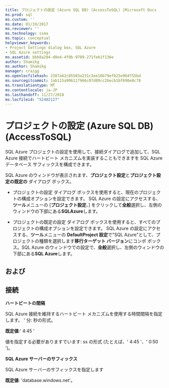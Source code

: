 ```yaml
---
title: プロジェクトの設定 (Azure SQL DB) (AccessToSQL) |Microsoft Docs
ms.prod: sql
ms.custom: ''
ms.date: 01/19/2017
ms.reviewer: ''
ms.technology: ssma
ms.topic: conceptual
helpviewer_keywords:
- Project Settings dialog box, SQL Azure
- SQL Azure settings
ms.assetid: bbb8a204-d0e4-4f0b-9709-271feb1f136e
author: Shamikg
ms.author: Shamikg
manager: craigg
ms.openlocfilehash: 2307a62c05503a231c3ee16b79efb25e964f55bd
ms.sourcegitcommit: 1ab115a906117966c07d89cc2becb1bf690e8c78
ms.translationtype: MT
ms.contentlocale: ja-JP
ms.lasthandoff: 11/27/2018
ms.locfileid: "52402127"
---
```

# <a name="project-settings-azure-sql-db-accesstosql"></a>プロジェクトの設定 (Azure SQL DB) (AccessToSQL)
SQL Azure プロジェクトの設定を使用して、接続ダイアログで追加して、SQL Azure 接続でハートビート メカニズムを実装することもできますを SQL Azure データベース サフィックスを構成できます。  
  
SQL Azure のウィンドウが表示されます、**プロジェクト設定**と**プロジェクト設定の既定の** ダイアログ ボックス。  
  
-   プロジェクトの設定 ダイアログ ボックスを使用すると、現在のプロジェクトの構成オプションを設定できます。 SQL Azure の設定にアクセスする、**ツール**メニューの [**プロジェクト設定**、] をクリックして**全般**選択し、左側のウィンドウの下部にある**SQLAzure**します。  
  
-   プロジェクトの既定の設定 ダイアログ ボックスを使用すると、すべてのプロジェクトの構成オプションを設定できます。 SQL Azure の設定にアクセスする、**ツール**メニューの  **DefaultProject 設定**で"SQL Azure"として、プロジェクトの種類を選択します**移行ターゲット バージョン**にコンボ ボックス。SQL Azure のウィンドウでの設定で、**全般**選択し、左側のウィンドウの下部にある**SQL Azure**します。  
  
## <a name="options"></a>および  
  
## <a name="connectivity"></a>接続  
**ハートビートの間隔**  
  
SQL Azure 接続を維持するハートビート メカニズムを使用する時間間隔を指定します。 ' 分: 秒の形式。  
  
**既定値**:' 4:45 '  
  
値を指定する必要がありますでいます: ss の形式 (たとえば、' 4:45 '、' 0:50 ')。  
  
**SQL Azure サーバーのサフィックス**  
  
SQL Azure サーバーのサフィックスを指定します  
  
**既定値**: 'database.windows.net'。  
  
